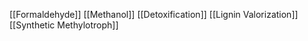 [[Formaldehyde]]
[[Methanol]]
[[Detoxification]]
[[Lignin Valorization]]
[[Synthetic Methylotroph]]
